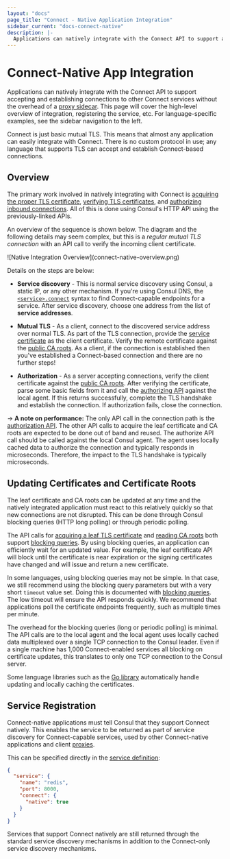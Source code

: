 ```yaml
---
layout: "docs"
page_title: "Connect - Native Application Integration"
sidebar_current: "docs-connect-native"
description: |-
  Applications can natively integrate with the Connect API to support accepting and establishing connections to other Connect services without the overhead of a proxy sidecar.
---
```


# Connect-Native App Integration

Applications can natively integrate with the Connect API to support
accepting and establishing connections to other Connect services without
the overhead of a [proxy sidecar](/docs/connect/proxies.html). This page
will cover the high-level overview of integration, registering the service,
etc. For language-specific examples, see the sidebar navigation to the left.

Connect is just basic mutual TLS. This means that almost any application
can easily integrate with Connect. There is no custom protocol in use;
any language that supports TLS can accept and establish Connect-based
connections.

## Overview

The primary work involved in natively integrating with Connect is
[acquiring the proper TLS certificate](/api/agent/connect.html#service-leaf-certificate),
[verifying TLS certificates](/api/agent/connect.html#certificate-authority-ca-roots),
and [authorizing inbound connections](/api/agent/connect.html#authorize).
All of this is done using Consul's HTTP API using the previously-linked APIs.

An overview of the sequence is shown below. The diagram and the following
details may seem complex, but this is a _regular mutual TLS connection_ with
an API call to verify the incoming client certificate.

<div class="center">
![Native Integration Overview](connect-native-overview.png)
</div>

Details on the steps are below:

  * **Service discovery** - This is normal service discovery using Consul,
    a static IP, or any other mechanism. If you're using Consul DNS, the
    [`<service>.connect`](/docs/agent/dns.html#connect-capable-service-lookups)
    syntax to find Connect-capable endpoints for a service. After service
    discovery, choose one address from the list of **service addresses**.

  * **Mutual TLS** - As a client, connect to the discovered service address
    over normal TLS. As part of the TLS connection, provide the
    [service certificate](/api/agent/connect.html#service-leaf-certificate)
    as the client certificate. Verify the remote certificate against the
    [public CA roots](/api/agent/connect.html#certificate-authority-ca-roots).
    As a client, if the connection is established then you've established
    a Connect-based connection and there are no further steps!

  * **Authorization** - As a server accepting connections, verify the client
    certificate against the
    [public CA roots](/api/agent/connect.html#certificate-authority-ca-roots).
    After verifying the certificate, parse some basic fields from it and call
    the [authorizing API](/api/agent/connect.html#authorize) against the local
    agent. If this returns successfully, complete the TLS handshake and establish
    the connection. If authorization fails, close the connection.

-> **A note on performance:** The only API call in the connection path is
the [authorization API](/api/agent/connect.html#authorize). The other API
calls to acquire the leaf certificate and CA roots are expected to be done
out of band and reused. The authorize API call should be called against the
local Consul agent. The agent uses locally cached
data to authorize the connection and typically responds in microseconds.
Therefore, the impact to the TLS handshake is typically microseconds.

## Updating Certificates and Certificate Roots

The leaf certificate and CA roots can be updated at any time and the
natively integrated application must react to this relatively quickly
so that new connections are not disrupted. This can be done through
Consul blocking queries (HTTP long polling) or through periodic polling.

The API calls for
[acquiring a leaf TLS certificate](/api/agent/connect.html#service-leaf-certificate)
and [reading CA roots](/api/agent/connect.html#certificate-authority-ca-roots)
both support
[blocking queries](/api/index.html#blocking-queries). By using blocking
queries, an application can efficiently wait for an updated value. For example,
the leaf certificate API will block until the certificate is near expiration
or the signing certificates have changed and will issue and return a new
certificate.

In some languages, using blocking queries may not be simple. In that case,
we still recommend using the blocking query parameters but with a very short
`timeout` value set. Doing this is documented with
[blocking queries](/api/index.html#blocking-queries). The low timeout will
ensure the API responds quickly. We recommend that applications poll the
certificate endpoints frequently, such as multiple times per minute.

The overhead for the blocking queries (long or periodic polling) is minimal.
The API calls are to the local agent and the local agent uses locally
cached data multiplexed over a single TCP connection to the Consul leader.
Even if a single machine has 1,000 Connect-enabled services all blocking
on certificate updates, this translates to only one TCP connection to the
Consul server.

Some language libraries such as the
[Go library](/docs/connect/native/go.html) automatically handle updating
and locally caching the certificates.

## Service Registration

Connect-native applications must tell Consul that they support Connect
natively. This enables the service to be returned as part of service
discovery for Connect-capable services, used by other Connect-native applications
and client [proxies](/docs/connect/proxies.html).

This can be specified directly in the [service definition](/docs/agent/services.html):

```json
{
  "service": {
    "name": "redis",
    "port": 8000,
    "connect": {
      "native": true
    }
  }
}
```

Services that support Connect natively are still returned through the standard
service discovery mechanisms in addition to the Connect-only service discovery
mechanisms.
